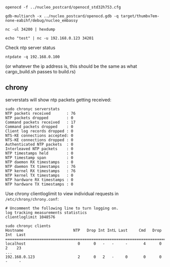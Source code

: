 
```
openocd -f ../nucleo_postcard/openocd_std32h753.cfg
```

```
gdb-multiarch -x ../nucleo_postcard/openocd.gdb -q target/thumbv7em-none-eabihf/debug/nucleo_embassy
```


```
nc -ul 34200 | hexdump
```

```
echo "test" | nc -u 192.168.0.123 34201
```


Check ntp server status

```
ntpdate -q 192.168.0.100
```

(or whatever the ip address is, this should be the same as what cargo_build.sh passes to build.rs)


## chrony

serverstats will show ntp packets getting received:

```
sudo chronyc serverstats
NTP packets received       : 76
NTP packets dropped        : 0
Command packets received   : 17
Command packets dropped    : 0
Client log records dropped : 0
NTS-KE connections accepted: 0
NTS-KE connections dropped : 0
Authenticated NTP packets  : 0
Interleaved NTP packets    : 0
NTP timestamps held        : 0
NTP timestamp span         : 0
NTP daemon RX timestamps   : 0
NTP daemon TX timestamps   : 76
NTP kernel RX timestamps   : 76
NTP kernel TX timestamps   : 0
NTP hardware RX timestamps : 0
NTP hardware TX timestamps : 0
```

Use chrony clientloglimit to view individual requests in `/etc/chrony/chrony.conf`:

```
# Uncomment the following line to turn logging on.
log tracking measurements statistics
clientloglimit 1048576
```

```
sudo chronyc clients
Hostname                      NTP   Drop Int IntL Last     Cmd   Drop Int  Last
===============================================================================
localhost                       0      0   -   -     -       4      0   2    23
...
192.168.0.123                   2      0   2   -     0       0      0   -     -
```
